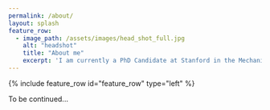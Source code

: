 ```yaml
---
permalink: /about/
layout: splash
feature_row:
  - image_path: /assets/images/head_shot_full.jpg
    alt: "headshot"
    title: "About me"
    excerpt: 'I am currently a PhD Candidate at Stanford in the Mechanical Engineering department...  New paragraph.'
---
```


{% include feature_row id="feature_row" type="left" %}

To be continued...
